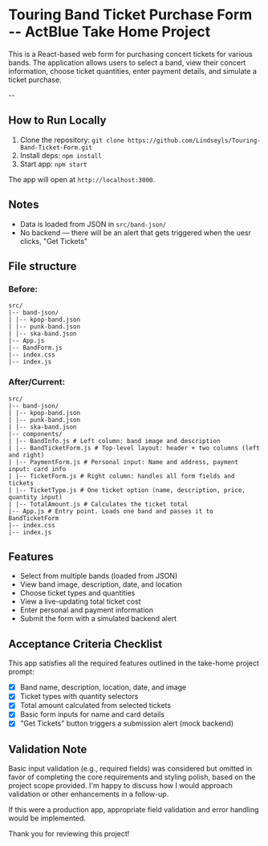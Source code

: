 # Touring Band Ticket Purchase Form -- ActBlue Take Home Project

This is a React-based web form for purchasing concert tickets for various bands. The application allows users to select a band, view their concert information, choose ticket quantities, enter payment details, and simulate a ticket purchase.

--

## How to Run Locally

1. Clone the repository: `git clone https://github.com/Lindseyls/Touring-Band-Ticket-Form.git`
2. Install deps: `npm install`
3. Start app: `npm start`

The app will open at `http://localhost:3000`.

## Notes

- Data is loaded from JSON in `src/band-json/`
- No backend — there will be an alert that gets triggered when the uesr clicks, "Get Tickets"

## File structure

### Before:

```text
src/
|-- band-json/
| |-- kpop-band.json
| |-- punk-band.json
| |-- ska-band.json
|-- App.js
|-- BandForm.js
|-- index.css
|-- index.js
```

### After/Current:

```text
src/
|-- band-json/
| |-- kpop-band.json
| |-- punk-band.json
| |-- ska-band.json
|-- components/
| |-- BandInfo.js # Left column: band image and description
| |-- BandTicketForm.js # Top-level layout: header + two columns (left and right)
| |-- PaymentForm.js # Personal input: Name and address, payment input: card info
| |-- TicketForm.js # Right column: handles all form fields and tickets
| |-- TicketType.js # One ticket option (name, description, price, quantity input)
| |-- TotalAmount.js # Calculates the ticket total
|-- App.js # Entry point. Loads one band and passes it to BandTicketForm
|-- index.css
|-- index.js
```

## Features

- Select from multiple bands (loaded from JSON)
- View band image, description, date, and location
- Choose ticket types and quantities
- View a live-updating total ticket cost
- Enter personal and payment information
- Submit the form with a simulated backend alert

## Acceptance Criteria Checklist

This app satisfies all the required features outlined in the take-home project prompt:

- [x] Band name, description, location, date, and image
- [x] Ticket types with quantity selectors
- [x] Total amount calculated from selected tickets
- [x] Basic form inputs for name and card details
- [x] "Get Tickets" button triggers a submission alert (mock backend)

## Validation Note

Basic input validation (e.g., required fields) was considered but omitted in favor of completing the core requirements and styling polish, based on the project scope provided. I'm happy to discuss how I would approach validation or other enhancements in a follow-up.

If this were a production app, appropriate field validation and error handling would be implemented.

Thank you for reviewing this project!

